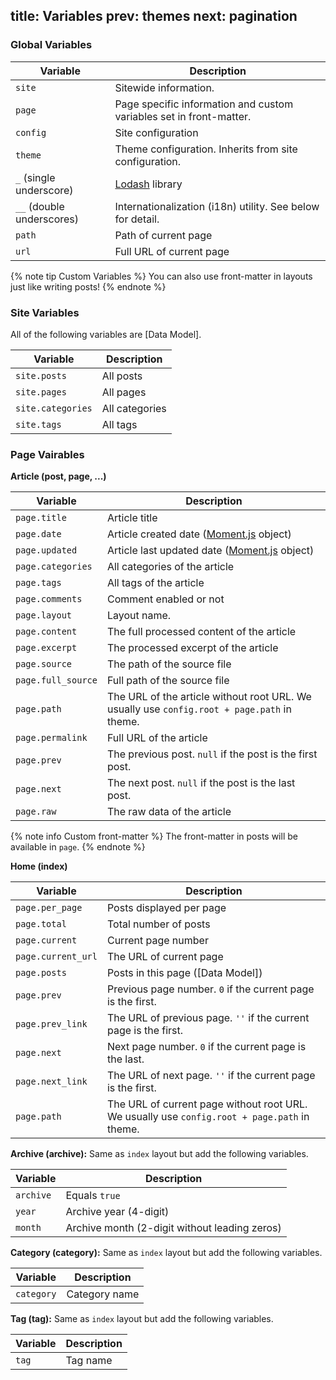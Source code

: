 title: Variables
prev: themes
next: pagination
---
### Global Variables

Variable | Description
--- | ---
`site` | Sitewide information.
`page` | Page specific information and custom variables set in front-matter.
`config` | Site configuration
`theme` | Theme configuration. Inherits from site configuration.
`_` (single underscore) | [Lodash](http://lodash.com/) library
`__` (double underscores) | Internationalization (i18n) utility. See below for detail.
`path` | Path of current page
`url` | Full URL of current page

{% note tip Custom Variables %}
You can also use front-matter in layouts just like writing posts!
{% endnote %}

### Site Variables

All of the following variables are [Data Model].

Variable | Description
--- | ---
`site.posts` | All posts
`site.pages` | All pages
`site.categories` | All categories
`site.tags` | All tags

### Page Vairables

**Article (post, page, ...)**

Variable | Description
--- | ---
`page.title` | Article title
`page.date` | Article created date ([Moment.js] object)
`page.updated` | Article last updated date ([Moment.js] object)
`page.categories` | All categories of the article
`page.tags` | All tags of the article
`page.comments` | Comment enabled or not
`page.layout` | Layout name.
`page.content` | The full processed content of the article
`page.excerpt` | The processed excerpt of the article
`page.source` | The path of the source file
`page.full_source` | Full path of the source file
`page.path` | The URL of the article without root URL. We usually use `config.root + page.path` in theme.
`page.permalink` | Full URL of the article
`page.prev` | The previous post. `null` if the post is the first post.
`page.next` | The next post. `null` if the post is the last post.
`page.raw` | The raw data of the article

{% note info Custom front-matter %}
The front-matter in posts will be available in `page`.
{% endnote %}

**Home (index)**

Variable | Description
--- | ---
`page.per_page` | Posts displayed per page
`page.total` | Total number of posts
`page.current` | Current page number
`page.current_url` | The URL of current page
`page.posts` | Posts in this page ([Data Model])
`page.prev` | Previous page number. `0` if the current page is the first.
`page.prev_link` | The URL of previous page. `''` if the current page is the first.
`page.next` | Next page number. `0` if the current page is the last.
`page.next_link` | The URL of next page. `''` if the current page is the first.
`page.path` | The URL of current page without root URL. We usually use `config.root + page.path` in theme.

**Archive (archive):** Same as `index` layout but add the following variables.

Variable | Description
--- | ---
`archive` | Equals `true`
`year` | Archive year (4-digit)
`month` | Archive month (2-digit without leading zeros)

**Category (category):** Same as `index` layout but add the following variables.

Variable | Description
--- | ---
`category` | Category name

**Tag (tag):** Same as `index` layout but add the following variables.

Variable | Description
--- | ---
`tag` | Tag name

[Moment.js]: http://momentjs.com/